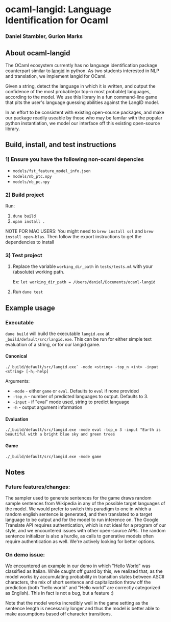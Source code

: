 # ocaml-langid: Language Identification for Ocaml

### Daniel Stambler, Gurion Marks

## About ocaml-langid

The OCaml ecosystem currently has no language identification package counterpart similar to [langid](https://github.com/saffsd/langid.py) in python. As two students interested in NLP and translation, we implement langid for OCaml. 

Given a string, detect the language in which it is written, and output the confidence of the most probable(or top-n most probable) languages, according to the model. 
We use this library in a fun command-line game that pits the user's language guessing abilities against the LangID model.

In an effort to be consistent with existing open-source packages, and make our package readily useable by those who may be familar with the popular python instantiation, we model our interface off this existing open-source library.

## Build, install, and test instructions

### 1) Ensure you have the following non-ocaml depencies
* `models/fst_feature_model_info.json`
* `models/nb_ptc.npy`
* `models/nb_pc.npy`

### 2) Build project
Run:
1) `dune build`
2) `opam install .`

NOTE FOR MAC USERS: You might need to `brew install ssl` and `brew install open-blas`. Then follow the export instructions to get the dependencies to install

### 3) Test project
1) Replace the variable `working_dir_path` in `tests/tests.ml` with your (absolute) working path.

    Ex: `let working_dir_path = /Users/daniel/Documents/ocaml-langid`

2) Run `dune test`

## Example usage
### Executable
`dune build` will build the executable `langid.exe` at `_build/default/src/langid.exe`. This can be run for either simple text evaluation of a string, or for our langid game.

#### Canonical
```./_build/default/src/langid.exe` -mode <string> -top_n <int> -input <string> [-h;-help]```

Arguments:
* `-mode` - either `game` or `eval`. Defaults to `eval` if none provided
* `-top_n` - number of predicted languages to output. Defaults to 3.
* `-input` - if "eval" mode used, string to predict language
* `-h` - output argument information

#### Evaluation
```./_build/default/src/langid.exe -mode eval -top_n 3 -input "Earth is beautiful with a bright blue sky and green trees```

#### Game
```./_build/default/src/langid.exe -mode game```

## Notes

### Future features/changes:
The sampler used to generate sentences for the game draws random sample sentences from Wikipedia in any of the possible target languages of the model. We would prefer to switch this paradigm to one in which a random english sentence is generated, and then translated to a target language to be output and for the model to run inference on. The Google Translate API requires authentication, which is not ideal for a program of our style, and we encountered issues with other open-source APIs. The random sentence initializer is also a hurdle, as calls to generative models often require authentication as well. We're actively looking for better options.

### On demo issue:
We encountered an example in our demo in which "Hello World" was classified as Italian. While caught off guard by this, we realized that, as the model works by accumulating probability in transition states between ASCII characters, the mix of short sentence and capitalization throw off the prediction (both "hello world" and "Hello world" are correctly categorized as English). This in fact is not a bug, but a feature :)

Note that the model works incredibly well in the game setting as the sentence length is necessarily longer and thus the model is better able to make assumptions based off character transitions.

